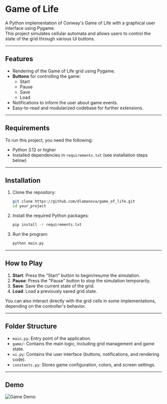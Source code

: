 # Game of Life

A Python implementation of Conway's Game of Life with a graphical user interface using Pygame.  
This project simulates cellular automata and allows users to control the state of the grid through various UI buttons.

---

## Features

- Rendering of the Game of Life grid using Pygame.
- **Buttons** for controlling the game:
    - Start
    - Pause
    - Save
    - Load
- Notifications to inform the user about game events.
- Easy-to-read and modularized codebase for further extensions.

---

## Requirements

To run this project, you need the following:

- Python 3.12 or higher
- Installed dependencies in `requirements.txt` (see installation steps below)

---

## Installation

1. Clone the repository:

   ```bash
   git clone https://github.com/dlamanova/game_of_life.git
   cd your_project
   ```

2. Install the required Python packages:

   ```bash
   pip install -r requirements.txt
   ```

3. Run the program:

   ```bash
   python main.py
   ```

---

## How to Play

1. **Start**: Press the "Start" button to begin/resume the simulation.
2. **Pause**: Press the "Pause" button to stop the simulation temporarily.
3. **Save**: Save the current state of the grid.
4. **Load**: Load a previously saved grid state.

You can also interact directly with the grid cells in some implementations, depending on the controller's behavior.

---

## Folder Structure

- `main.py`: Entry point of the application.
- `game/`: Contains the main logic, including grid management and game state.
- `ui.py`: Contains the user interface (buttons, notifications, and rendering code).
- `constants.py`: Stores game configuration, colors, and screen settings.

---

## Demo

![Game Demo](assets/demo.gif)